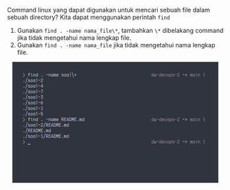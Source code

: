 Command linux yang dapat digunakan untuk mencari sebuah file dalam sebuah directory?
Kita dapat menggunakan perintah <code>find</code>

1. Gunakan ```find . -name nama_file\*```, tambahkan ```\*``` dibelakang command jika tidak mengetahui nama lengkap file.
2. Gunakan <code>find . -name nama_file</code> jika tidak mengetahui nama lengkap file.

<p align="center">
  <img src="/soal-3/soal-3.png">
</p>